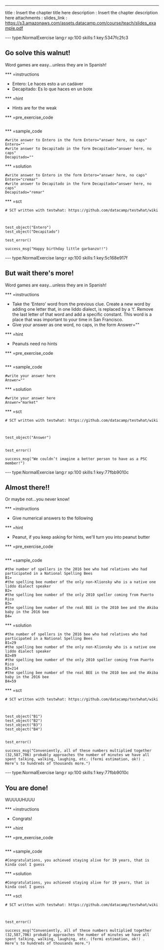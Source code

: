 ---
title       : Insert the chapter title here
description : Insert the chapter description here
attachments :
  slides_link : https://s3.amazonaws.com/assets.datacamp.com/course/teach/slides_example.pdf


--- type:NormalExercise lang:r xp:100 skills:1 key:5347fc2fc3
## Go solve this walnut!

Word games are easy...unless they are in Spanish!

*** =instructions
-  Entero: Le haces esto a un cadáver 
-  Decapitado: Es lo que haces en un bote

*** =hint
- Hints are for the weak

*** =pre_exercise_code
```{r}

```

*** =sample_code
```{r}
#write answer to Entero in the form Entero="answer here, no caps" 
Entero=""
#write answer to Decapitado in the form Decapitado="answer here, no caps"
Decapitado=""
```

*** =solution
```{r}
#write answer to Entero in the form Entero="answer here, no caps" 
Entero="cremar"
#write answer to Decapitado in the form Decapitado="answer here, no caps"
Decapitado="remar"
```

*** =sct
```{r}
# SCT written with testwhat: https://github.com/datacamp/testwhat/wiki



test_object("Entero")
test_object("Decapitado")

test_error()

success_msg("Happy birthday little garbanzo!!")
```

--- type:NormalExercise lang:r xp:100 skills:1 key:5c168e917f
## But wait there's more!

Word games are easy...unless they are in Spanish!

*** =instructions
-  Take the ‘Entero’ word from the previous clue. Create a new word by adding one letter that, in one liddo dialect, is replaced by a ‘t’. Remove the last letter of that word and add a specific constant. This word is a place that was important to your time in San Francisco. 
-  Give your answer as one word, no caps, in the form Answer=""



*** =hint
- Peanuts need no hints

*** =pre_exercise_code
```{r}

```

*** =sample_code
```{r}
#write your answer here
Answer=""
```

*** =solution
```{r}
#write your answer here
Answer="market"
```

*** =sct
```{r}
# SCT written with testwhat: https://github.com/datacamp/testwhat/wiki



test_object("Answer")


test_error()

success_msg("We couldn’t imagine a better person to have as a PSC member!")
```
--- type:NormalExercise lang:r xp:100 skills:1 key:77fbb9010c
## Almost there!!

Or maybe not...you never know!

*** =instructions
-  Give numerical answers to the following




*** =hint
- Peanut, if you keep asking for hints, we'll turn you into peanut butter

*** =pre_exercise_code
```{r}

```

*** =sample_code
```{r}
#the number of spellers in the 2016 bee who had relatives who had participated in a National Spelling Bees
B1=
#the spelling bee number of the only non-Klionsky who is a native one liddo dialect speaker
B2=
#the spelling bee number of the only 2010 speller coming from Puerto Rico
B3=
#the spelling bee number of the real BEE in the 2010 bee and the Akiba baby in the 2016 bee
B4=
```

*** =solution
```{r}
#the number of spellers in the 2016 bee who had relatives who had participated in a National Spelling Bees
B1=29
#the spelling bee number of the only non-Klionsky who is a native one liddo dialect speaker
B2=89
#the spelling bee number of the only 2010 speller coming from Puerto Rico
B3=214
#the spelling bee number of the real BEE in the 2010 bee and the Akiba baby in the 2016 bee
B4=59
```

*** =sct
```{r}
# SCT written with testwhat: https://github.com/datacamp/testwhat/wiki



test_object("B1")
test_object("B2")
test_object("B3")
test_object("B4")


test_error()

success_msg("Conveniently, all of these numbers multiplied together (32,587,706) probably approaches the number of minutes we have all spent talking, walking, laughing, etc. (fermi estimation, ok!) . Here’s to hundreds of thousands more.")
```
--- type:NormalExercise lang:r xp:100 skills:1 key:77fbb9010c
## You are done!

WUUUUHUUU

*** =instructions
-  Congrats! 




*** =hint


*** =pre_exercise_code
```{r}

```

*** =sample_code
```{r}
#Congratulations, you achieved staying alive for 19 years, that is kinda cool I guess
```

*** =solution
```{r}
#Congratulations, you achieved staying alive for 19 years, that is kinda cool I guess
```

*** =sct
```{r}
# SCT written with testwhat: https://github.com/datacamp/testwhat/wiki



test_error()

success_msg("Conveniently, all of these numbers multiplied together (32,587,706) probably approaches the number of minutes we have all spent talking, walking, laughing, etc. (fermi estimation, ok!) . Here’s to hundreds of thousands more.")
```
